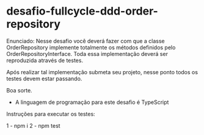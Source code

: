 # desafio-fullcycle-ddd-order-repository

Enunciado:
Nesse desafio você deverá fazer com que a classe OrderRepository implemente totalmente os métodos definidos pelo OrderRepositoryInterface. Toda essa implementação deverá ser reproduzida através de testes.

Após realizar tal implementação submeta seu projeto, nesse ponto todos os testes devem estar passando.

Boa sorte.

* A linguagem de programação para este desafio é TypeScript

Instruções para executar os testes:

1 - npm i
2 - npm test